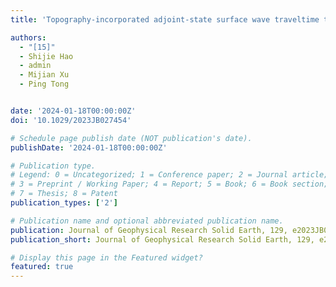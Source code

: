```yaml
---
title: 'Topography-incorporated adjoint-state surface wave traveltime tomography: method and a case study in Hawaii'

authors:
  - "[15]"
  - Shijie Hao
  - admin
  - Mijian Xu
  - Ping Tong


date: '2024-01-18T00:00:00Z'
doi: '10.1029/2023JB027454'

# Schedule page publish date (NOT publication's date).
publishDate: '2024-01-18T00:00:00Z'

# Publication type.
# Legend: 0 = Uncategorized; 1 = Conference paper; 2 = Journal article;
# 3 = Preprint / Working Paper; 4 = Report; 5 = Book; 6 = Book section;
# 7 = Thesis; 8 = Patent
publication_types: ['2']

# Publication name and optional abbreviated publication name.
publication: Journal of Geophysical Research Solid Earth, 129, e2023JB027454
publication_short: Journal of Geophysical Research Solid Earth, 129, e2023JB027454

# Display this page in the Featured widget?
featured: true
---
```

